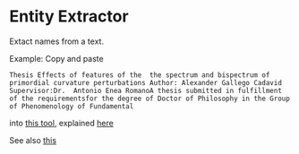 # Entity Extractor

Extact names from a text.

Example: Copy and paste
```
Thesis Effects of features of the  the spectrum and bispectrum of primordial curvature perturbations Author: Alexander Gallego Cadavid Supervisor:Dr.  Antonio Enea RomanoA thesis submitted in fulfillment of the requirementsfor the degree of Doctor of Philosophy in the Group of Phenomenology of Fundamental
```
into [this tool](http://www.augmentedintel.com/wordpress/index.php/augmented-intel-free-online-analytics-applications-for-corporate-intelligence/working-net-entity-extractor-using-opennlp-models/), explained [here](http://www.augmentedintel.com/wordpress/index.php/automatic-entity-extraction-using-opennlp-in-c-sharp/)

See also [this](https://stackoverflow.com/a/16238197/2268280)
